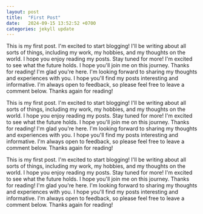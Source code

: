 ```yaml
---
layout: post
title:  "First Post"
date:   2024-09-15 13:52:52 +0700
categories: jekyll update
---
```

This is my first post.
I'm excited to start blogging!
I'll be writing about all sorts of things, including my work, my hobbies, and my thoughts on the world.
I hope you enjoy reading my posts.
Stay tuned for more!
I'm excited to see what the future holds.
I hope you'll join me on this journey.
Thanks for reading!
I'm glad you're here.
I'm looking forward to sharing my thoughts and experiences with you.
I hope you'll find my posts interesting and informative.
I'm always open to feedback, so please feel free to leave a comment below.
Thanks again for reading!

This is my first post.
I'm excited to start blogging!
I'll be writing about all sorts of things, including my work, my hobbies, and my thoughts on the world.
I hope you enjoy reading my posts.
Stay tuned for more!
I'm excited to see what the future holds.
I hope you'll join me on this journey.
Thanks for reading!
I'm glad you're here.
I'm looking forward to sharing my thoughts and experiences with you.
I hope you'll find my posts interesting and informative.
I'm always open to feedback, so please feel free to leave a comment below.
Thanks again for reading!

This is my first post.
I'm excited to start blogging!
I'll be writing about all sorts of things, including my work, my hobbies, and my thoughts on the world.
I hope you enjoy reading my posts.
Stay tuned for more!
I'm excited to see what the future holds.
I hope you'll join me on this journey.
Thanks for reading!
I'm glad you're here.
I'm looking forward to sharing my thoughts and experiences with you.
I hope you'll find my posts interesting and informative.
I'm always open to feedback, so please feel free to leave a comment below.
Thanks again for reading!